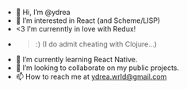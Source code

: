 - 👋 Hi, I’m @ydrea
- 👀 I’m interested in React (and Scheme/LISP)
- <3 I'm currenntly in love with Redux!
- >:) (I do admit cheating with Clojure...)
- 🌱 I’m currently learning React Native.
- 💞️ I’m looking to collaborate on my public projects.
- 📫 How to reach me at ydrea.wrld@gmail.com

<!---
ydrea/ydrea is a ✨ special ✨ repository because its `README.md` (this file) appears on your GitHub profile.
You can click the Preview link to take a look at your changes.
--->
